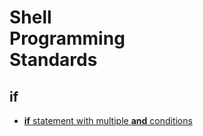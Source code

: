 # Shell<br>Programming<br>Standards

## if

- [**if** statement with multiple **and** conditions](sps/if-statement-with-multiple-and-conditions)
